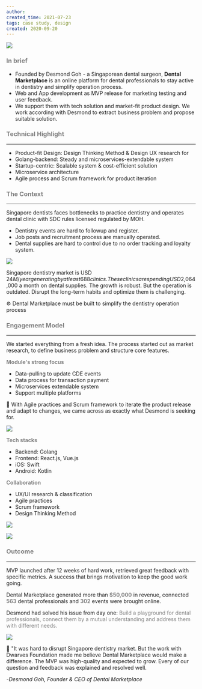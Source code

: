 ```yaml
---
author: 
created_time: 2021-07-23
tags: case study, design
created: 2020-09-20
---
```


![](https://s3.us-west-2.amazonaws.com/secure.notion-static.com/8d978754-eb57-4735-9064-4ca27d372ddd/dental.png?X-Amz-Algorithm=AWS4-HMAC-SHA256&X-Amz-Content-Sha256=UNSIGNED-PAYLOAD&X-Amz-Credential=AKIAT73L2G45EIPT3X45%2F20231031%2Fus-west-2%2Fs3%2Faws4_request&X-Amz-Date=20231031T202335Z&X-Amz-Expires=3600&X-Amz-Signature=162a03b04e6d8d3770ce68da1aa0ea3f436891466b1ef122756bdfc8d841682d&X-Amz-SignedHeaders=host&x-id=GetObject)

### <span style='color:gray'>In brief</span>

* Founded by Desmond Goh - a Singaporean dental surgeon, **Dental Marketplace** is an online platform for dental professionals to stay active in dentistry and simplify operation process.
* Web and App development as MVP release for marketing testing and user feedback.
* We support them with tech solution and market-fit product design. We work according with Desmond to extract business problem and propose suitable solution.

### <span style='color:gray'>Technical Highlight</span>

---

* Product-fit Design: Design Thinking Method & Design UX research for 
* Golang-backend: Steady and microservices-extendable system
* Startup-centric: Scalable system & cost-efficient solution
* Microservice architecture 
* Agile process and Scrum framework for product iteration

### <span style='color:gray'>The Context</span>

---

<!-- column_list 99e1717a-fa45-415f-88d5-4b00054c3c36 -->

<!-- column 2995d442-326a-4fa7-87fc-65c4d37a761c -->

Singapore dentists faces bottlenecks to practice dentistry and operates dental clinic with SDC rules licensed regulated by MOH. 

* Dentistry events are hard to followup and register.
* Job posts and recruitment process are manually operated.
* Dental supplies are hard to control due to no order tracking and loyalty system. 

<!-- column 930cfe66-7212-4747-9d81-827d410cc6c3 -->

![](https://s3.us-west-2.amazonaws.com/secure.notion-static.com/286c19dd-82e9-4972-9038-ea1983d0b0a7/dental-ws.png?X-Amz-Algorithm=AWS4-HMAC-SHA256&X-Amz-Content-Sha256=UNSIGNED-PAYLOAD&X-Amz-Credential=AKIAT73L2G45EIPT3X45%2F20231031%2Fus-west-2%2Fs3%2Faws4_request&X-Amz-Date=20231031T202336Z&X-Amz-Expires=3600&X-Amz-Signature=ef3e7ff30f6e6e49d4ea6ec223e9dc5f882c55a1890901dbf29a1f97a2f71580&X-Amz-SignedHeaders=host&x-id=GetObject)

Singapore dentistry market is USD $24M/ year generating by at least 688 clinics. These clinics are spending USD$2,064,000 a month on dental supplies. The growth is robust. But the operation is outdated. Disrupt the long-term habits and optimize them is challenging.


⚙ Dental Marketplace must be built to simplify the dentistry operation process


### <span style='color:gray'>Engagement Model</span>

---

We started everything from a fresh idea. The process started out as market research, to define business problem and structure core features. 

<!-- column_list b1faa8d3-e3e5-46fc-bae5-402d1a6578ee -->

<!-- column 29a1bc7c-157f-445c-8559-848a8130edf5 -->

<span style='color:gray'>**Module's strong focus**</span>

* Data-pulling to update CDE events
* Data process for transaction payment
* Microservices extendable system
* Support multiple platforms

<!-- column bcf35860-f731-4e14-ba1c-fd9abb1674af -->

📍 With Agile practices and Scrum framework to iterate the product release and adapt to changes, we came across as exactly what Desmond is seeking for. 


![](https://s3.us-west-2.amazonaws.com/secure.notion-static.com/e3c27a07-9b59-491e-829a-59cd368a4c5d/dental-chart.jpeg?X-Amz-Algorithm=AWS4-HMAC-SHA256&X-Amz-Content-Sha256=UNSIGNED-PAYLOAD&X-Amz-Credential=AKIAT73L2G45EIPT3X45%2F20231031%2Fus-west-2%2Fs3%2Faws4_request&X-Amz-Date=20231031T202335Z&X-Amz-Expires=3600&X-Amz-Signature=bf0daf5fd28d2dedf7bfd6fc185391b9a3acbac013e786cd5c53cac91d34380f&X-Amz-SignedHeaders=host&x-id=GetObject)


<!-- column_list 62d9dd15-5fe4-4217-b905-c2c07cad9696 -->

<!-- column 86b6f400-5c94-4160-bc00-efa39a9bb2d7 -->

<span style='color:gray'>**Tech stacks**</span>

* Backend: Golang
* Frontend: React.js, Vue.js
* iOS: Swift 
* Android: Kotlin

<!-- column 5fd83e13-533c-4332-9afa-ff6f118aedd8 -->

<span style='color:gray'>**Collaboration**</span>

* UX/UI research & classification
* Agile practices
* Scrum framework
* Design Thinking Method

<!-- column_list 9107a7c1-cc41-484a-bb6d-820b16aedc90 -->

<!-- column 9e2c2a48-6fa8-4063-8b68-ef2609174c9c -->

![](https://s3-ap-southeast-1.amazonaws.com/dwarvesf-outline/uploads/abe80375-161a-4643-b7ac-a3a5ecb67011/3615c953-5354-4773-b853-3ce7834a362f/DM%203.png)

<!-- column c8038c72-134e-44c0-8079-d9d917ef375b -->

![](https://s3.us-west-2.amazonaws.com/secure.notion-static.com/2270fe26-acec-4e7f-8ad8-ff47a1eec755/dentral-services.png?X-Amz-Algorithm=AWS4-HMAC-SHA256&X-Amz-Content-Sha256=UNSIGNED-PAYLOAD&X-Amz-Credential=AKIAT73L2G45EIPT3X45%2F20231031%2Fus-west-2%2Fs3%2Faws4_request&X-Amz-Date=20231031T202339Z&X-Amz-Expires=3600&X-Amz-Signature=5f9d2cc4324e2f727ac1384062d314b370f3f3ef239bf86de320c4f70aa919e7&X-Amz-SignedHeaders=host&x-id=GetObject)

### <span style='color:gray'>Outcome</span>

---

<!-- column_list 36214b0d-3537-4f5f-852d-5b133446c1fe -->

<!-- column c9669864-f537-4fa3-ad59-f5c5b9950f89 -->

MVP launched after 12 weeks of hard work, retrieved great feedback with specific metrics. A success that brings motivation to keep the good work going.

Dental Marketplace generated more than <span style='color:gray'>**$50,000**</span> in revenue, connected <span style='color:gray'>**563**</span> dental professionals and <span style='color:gray'>**302**</span> events were brought online.

Desmond had solved his issue from day one: <span style='color:gray'>Build a playground for dental professionals, connect them by a mutual understanding and address them with different needs.</span>

<!-- column 57dd1c34-05cc-4e2e-ae40-e9cb8ddb58a9 -->

![](https://s3.us-west-2.amazonaws.com/secure.notion-static.com/4cf6713d-0dfb-4b4f-87e7-0388c3c957e1/dental-cde.png?X-Amz-Algorithm=AWS4-HMAC-SHA256&X-Amz-Content-Sha256=UNSIGNED-PAYLOAD&X-Amz-Credential=AKIAT73L2G45EIPT3X45%2F20231031%2Fus-west-2%2Fs3%2Faws4_request&X-Amz-Date=20231031T202340Z&X-Amz-Expires=3600&X-Amz-Signature=2d9c18ca93ff9cde60f2d5a774a8f08eed52c60ace20143c0fc343fd48f4ed27&X-Amz-SignedHeaders=host&x-id=GetObject)


💬 "It was hard to disrupt Singapore dentistry market. But the work  with Dwarves Foundation made me believe Dental Marketplace would make a difference. The MVP was high-quality and expected to grow. Every of our question and feedback was explained and resolved well. 

*-Desmond Goh, Founder & CEO of Dental Marketplace*
